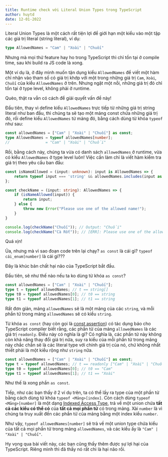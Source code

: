 ```yaml
---
title: Runtime check với Literal Union Types trong TypeScript
author: huytd
date: 12-01-2022
---
```


Literal Union Types là một cách rất tiện lợi để giới hạn một kiểu vào một tập các giá trị literal (string literal), ví dụ:

```typescript
type AllowedNames = "Cam" | "Xoài" | "Chuối"
```

Nhưng mà mọi thứ feature hay ho trong TypeScript thì chỉ tồn tại ở compile time, sau khi build ra JS code là xong.

Một ví dụ là, ở đây mình muốn tận dụng kiểu `AllowedNames` để viết một hàm chỉ nhận vào tham số có giá trị khớp với một trong những giá trị `Cam`, `Xoài`, `Chuối` của kiểu `AllowedNames` ở trên. Nhưng ngặt một nỗi, những giá trị đó chỉ tồn tại ở type level, không phải ở runtime.

Quèo, thật ra vẫn có cách để giải quyết vấn đề này!

Đầu tiên, thay vì define kiểu `AllowedNames` trực tiếp từ những giá trị string literal như ban đầu, thì chúng ta sẽ tạo một mảng const chứa những giá trị đó, rồi define kiểu `AllowedNames` từ mảng đó, bằng cách dùng từ khóa `typeof` như sau:

```typescript
const allowedNames = ["Cam" | "Xoài" | "Chuối"] as const;
type AllowedNames = typeof allowedNames[number];
//                = "Cam" | "Xoài" | "Chuối"
```

Rồi, bằng cách này, chúng ta vừa có danh sách `allowedNames` ở runtime, vừa có kiểu `AllowedNames` ở type level luôn! Việc cần làm chỉ là viết hàm kiểm tra giá trị theo yêu cầu ban đầu:

```typescript
const isNameAllowed = (input: unknown): input is AllowedNames => {
    return typeof input === 'string' && allowedNames.includes(input as AllowedNames);
};

const checkName = (input: string): AllowedNames => {
    if (isNameAllowed(input)) {
        return input;
    } else {
        throw new Error("Please use one of the allowed name!");
    }
}

console.log(checkName("Chuối")); // Output: "Chuối"
console.log(checkName("Cà Rốt")); // [ERR]: Please use one of the allowed name!
```

Quá xịn!

Ủa, nhưng mà vì sao đoạn code trên lại chạy? `as const` là cái gì? `typeof cái_enum[number]` là cái gì???

Đây là khúc bản chất hại não của TypeScript bắt đầu.

Đầu tiên, sẽ như thế nào nếu ta ko dùng từ khóa `as const`?

```typescript
const allowedNames = ["Cam" | "Xoài" | "Chuối"];
type t = typeof allowedNames; // t == string[]
type t0 = typeof allowedNames[0]; // t0 == string
type t1 = typeof allowedNames[1]; // t1 == string
```

Rất đơn giản, mảng `allowedNames` sẽ là một mảng của các `string`, và mỗi phần tử trong mảng `allowedNames` sẽ có kiểu `string`.

Từ khóa `as const` (hay còn gọi là [const assertion](https://www.typescriptlang.org/docs/handbook/release-notes/typescript-3-4.html#const-assertions)) có tác dụng báo cho TypeScript compiler biết rằng, các phần tử của mảng `allowedNames` là các giá trị `readonly`. Điều này có nghĩa là gì? Có nghĩa là, các phần tử này không còn khả năng thay đổi giá trị nữa, suy ra kiểu của mỗi phần tử trong mảng này chắc chắn sẽ là các literal type với chính giá trị của nó, chứ không nhất thiết phải là một kiểu rộng như `string` nữa.

```typescript
const allowedNames = ["Cam" | "Xoài" | "Chuối"] as const;
type t = typeof allowedNames; // t == readonly ["Cam" | "Xoài" | "Chuối"]
type t0 = typeof allowedNames[0]; // t0 == "Cam"
type t1 = typeof allowedNames[1]; // t1 == "Xoài"
```

Như thế là xong phần `as const`. 

Tiếp, như các bạn thấy ở 2 ví dụ trên, ta có thể lấy ra type của một phần tử bằng cách dùng từ khóa `typeof <Mảng>[index]`. Còn cách dùng `typeof <Mảng>[number]` là một dạng [Indexed Access Type](https://www.typescriptlang.org/docs/handbook/2/indexed-access-types.html), trả về một union chứa **tất cả các kiểu có thể có** của **tất cả mọi phần tử** có trong mảng. Xài `number` là vì chúng ta truy xuất đến các phần tử của mảng bằng một index kiểu `number`.

Như vậy, `typeof allowedNames[number]` sẽ trả về một union type chứa kiểu của tất cả mọi phần tử trong mảng `allowedNames`, và các kiểu ấy là `"Cam" | "Xoài" | "Chuối"`.

Hy vọng qua bài viết này, các bạn cũng thấy thêm được sự lợi hại của TypeScript. Riêng mình thì đã thấy nó rất chi là hại não rồi.
